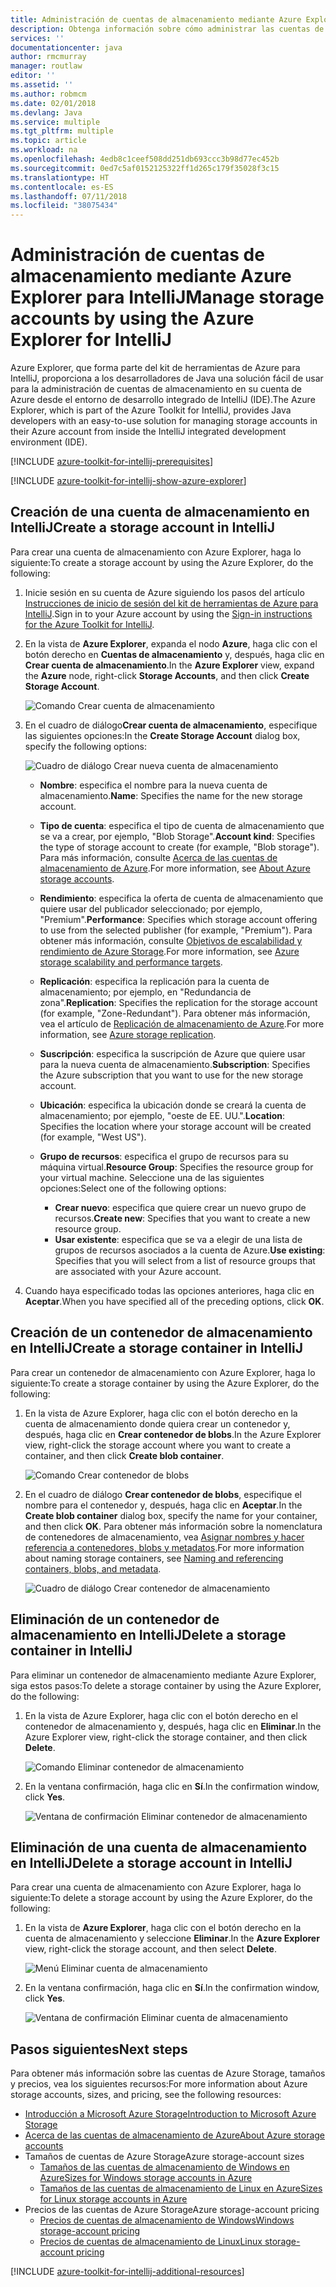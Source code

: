 ```yaml
---
title: Administración de cuentas de almacenamiento mediante Azure Explorer para IntelliJ
description: Obtenga información sobre cómo administrar las cuentas de Azure Storage mediante Azure Explorer para IntelliJ.
services: ''
documentationcenter: java
author: rmcmurray
manager: routlaw
editor: ''
ms.assetid: ''
ms.author: robmcm
ms.date: 02/01/2018
ms.devlang: Java
ms.service: multiple
ms.tgt_pltfrm: multiple
ms.topic: article
ms.workload: na
ms.openlocfilehash: 4edb8c1ceef508dd251db693ccc3b98d77ec452b
ms.sourcegitcommit: 0ed7c5af0152125322ff1d265c179f35028f3c15
ms.translationtype: HT
ms.contentlocale: es-ES
ms.lasthandoff: 07/11/2018
ms.locfileid: "38075434"
---
```

# <a name="manage-storage-accounts-by-using-the-azure-explorer-for-intellij"></a><span data-ttu-id="90a37-103">Administración de cuentas de almacenamiento mediante Azure Explorer para IntelliJ</span><span class="sxs-lookup"><span data-stu-id="90a37-103">Manage storage accounts by using the Azure Explorer for IntelliJ</span></span>

<span data-ttu-id="90a37-104">Azure Explorer, que forma parte del kit de herramientas de Azure para IntelliJ, proporciona a los desarrolladores de Java una solución fácil de usar para la administración de cuentas de almacenamiento en su cuenta de Azure desde el entorno de desarrollo integrado de IntelliJ (IDE).</span><span class="sxs-lookup"><span data-stu-id="90a37-104">The Azure Explorer, which is part of the Azure Toolkit for IntelliJ, provides Java developers with an easy-to-use solution for managing storage accounts in their Azure account from inside the IntelliJ integrated development environment (IDE).</span></span>

[!INCLUDE [azure-toolkit-for-intellij-prerequisites](../includes/azure-toolkit-for-intellij-prerequisites.md)]

[!INCLUDE [azure-toolkit-for-intellij-show-azure-explorer](../includes/azure-toolkit-for-intellij-show-azure-explorer.md)]

## <a name="create-a-storage-account-in-intellij"></a><span data-ttu-id="90a37-105">Creación de una cuenta de almacenamiento en IntelliJ</span><span class="sxs-lookup"><span data-stu-id="90a37-105">Create a storage account in IntelliJ</span></span>

<span data-ttu-id="90a37-106">Para crear una cuenta de almacenamiento con Azure Explorer, haga lo siguiente:</span><span class="sxs-lookup"><span data-stu-id="90a37-106">To create a storage account by using the Azure Explorer, do the following:</span></span>

1. <span data-ttu-id="90a37-107">Inicie sesión en su cuenta de Azure siguiendo los pasos del artículo [Instrucciones de inicio de sesión del kit de herramientas de Azure para IntelliJ].</span><span class="sxs-lookup"><span data-stu-id="90a37-107">Sign in to your Azure account by using the [Sign-in instructions for the Azure Toolkit for IntelliJ].</span></span> 

2. <span data-ttu-id="90a37-108">En la vista de **Azure Explorer**, expanda el nodo **Azure**, haga clic con el botón derecho en **Cuentas de almacenamiento** y, después, haga clic en **Crear cuenta de almacenamiento**.</span><span class="sxs-lookup"><span data-stu-id="90a37-108">In the **Azure Explorer** view, expand the **Azure** node, right-click **Storage Accounts**, and then click **Create Storage Account**.</span></span>

   ![Comando Crear cuenta de almacenamiento][CS01]

3. <span data-ttu-id="90a37-110">En el cuadro de diálogo**Crear cuenta de almacenamiento**, especifique las siguientes opciones:</span><span class="sxs-lookup"><span data-stu-id="90a37-110">In the **Create Storage Account** dialog box, specify the following options:</span></span>

   ![Cuadro de diálogo Crear nueva cuenta de almacenamiento][CS02]

   * <span data-ttu-id="90a37-112">**Nombre**: especifica el nombre para la nueva cuenta de almacenamiento.</span><span class="sxs-lookup"><span data-stu-id="90a37-112">**Name**: Specifies the name for the new storage account.</span></span>

   * <span data-ttu-id="90a37-113">**Tipo de cuenta**: especifica el tipo de cuenta de almacenamiento que se va a crear, por ejemplo, "Blob Storage".</span><span class="sxs-lookup"><span data-stu-id="90a37-113">**Account kind**: Specifies the type of storage account to create (for example, "Blob storage").</span></span> <span data-ttu-id="90a37-114">Para más información, consulte [Acerca de las cuentas de almacenamiento de Azure].</span><span class="sxs-lookup"><span data-stu-id="90a37-114">For more information, see [About Azure storage accounts].</span></span> 

   * <span data-ttu-id="90a37-115">**Rendimiento**: especifica la oferta de cuenta de almacenamiento que quiere usar del publicador seleccionado; por ejemplo, "Premium".</span><span class="sxs-lookup"><span data-stu-id="90a37-115">**Performance**: Specifies which storage account offering to use from the selected publisher (for example, "Premium").</span></span> <span data-ttu-id="90a37-116">Para obtener más información, consulte [Objetivos de escalabilidad y rendimiento de Azure Storage].</span><span class="sxs-lookup"><span data-stu-id="90a37-116">For more information, see [Azure storage scalability and performance targets].</span></span> 

   * <span data-ttu-id="90a37-117">**Replicación**: especifica la replicación para la cuenta de almacenamiento; por ejemplo, en "Redundancia de zona".</span><span class="sxs-lookup"><span data-stu-id="90a37-117">**Replication**: Specifies the replication for the storage account (for example, "Zone-Redundant").</span></span> <span data-ttu-id="90a37-118">Para obtener más información, vea el artículo de [Replicación de almacenamiento de Azure].</span><span class="sxs-lookup"><span data-stu-id="90a37-118">For more information, see [Azure storage replication].</span></span> 

   * <span data-ttu-id="90a37-119">**Suscripción**: especifica la suscripción de Azure que quiere usar para la nueva cuenta de almacenamiento.</span><span class="sxs-lookup"><span data-stu-id="90a37-119">**Subscription**: Specifies the Azure subscription that you want to use for the new storage account.</span></span>

   * <span data-ttu-id="90a37-120">**Ubicación**: especifica la ubicación donde se creará la cuenta de almacenamiento; por ejemplo, "oeste de EE. UU.".</span><span class="sxs-lookup"><span data-stu-id="90a37-120">**Location**: Specifies the location where your storage account will be created (for example, "West US").</span></span>

   * <span data-ttu-id="90a37-121">**Grupo de recursos**: especifica el grupo de recursos para su máquina virtual.</span><span class="sxs-lookup"><span data-stu-id="90a37-121">**Resource Group**: Specifies the resource group for your virtual machine.</span></span> <span data-ttu-id="90a37-122">Seleccione una de las siguientes opciones:</span><span class="sxs-lookup"><span data-stu-id="90a37-122">Select one of the following options:</span></span>
      * <span data-ttu-id="90a37-123">**Crear nuevo**: especifica que quiere crear un nuevo grupo de recursos.</span><span class="sxs-lookup"><span data-stu-id="90a37-123">**Create new**: Specifies that you want to create a new resource group.</span></span>
      * <span data-ttu-id="90a37-124">**Usar existente**: especifica que se va a elegir de una lista de grupos de recursos asociados a la cuenta de Azure.</span><span class="sxs-lookup"><span data-stu-id="90a37-124">**Use existing**: Specifies that you will select from a list of resource groups that are associated with your Azure account.</span></span>

4. <span data-ttu-id="90a37-125">Cuando haya especificado todas las opciones anteriores, haga clic en **Aceptar**.</span><span class="sxs-lookup"><span data-stu-id="90a37-125">When you have specified all of the preceding options, click **OK**.</span></span>

## <a name="create-a-storage-container-in-intellij"></a><span data-ttu-id="90a37-126">Creación de un contenedor de almacenamiento en IntelliJ</span><span class="sxs-lookup"><span data-stu-id="90a37-126">Create a storage container in IntelliJ</span></span>

<span data-ttu-id="90a37-127">Para crear un contenedor de almacenamiento con Azure Explorer, haga lo siguiente:</span><span class="sxs-lookup"><span data-stu-id="90a37-127">To create a storage container by using the Azure Explorer, do the following:</span></span>

1. <span data-ttu-id="90a37-128">En la vista de Azure Explorer, haga clic con el botón derecho en la cuenta de almacenamiento donde quiera crear un contenedor y, después, haga clic en **Crear contenedor de blobs**.</span><span class="sxs-lookup"><span data-stu-id="90a37-128">In the Azure Explorer view, right-click the storage account where you want to create a container, and then click **Create blob container**.</span></span>

   ![Comando Crear contenedor de blobs][CC01]

2. <span data-ttu-id="90a37-130">En el cuadro de diálogo **Crear contenedor de blobs**, especifique el nombre para el contenedor y, después, haga clic en **Aceptar**.</span><span class="sxs-lookup"><span data-stu-id="90a37-130">In the **Create blob container** dialog box, specify the name for your container, and then click **OK**.</span></span> <span data-ttu-id="90a37-131">Para obtener más información sobre la nomenclatura de contenedores de almacenamiento, vea [Asignar nombres y hacer referencia a contenedores, blobs y metadatos].</span><span class="sxs-lookup"><span data-stu-id="90a37-131">For more information about naming storage containers, see [Naming and referencing containers, blobs, and metadata].</span></span>

   ![Cuadro de diálogo Crear contenedor de almacenamiento][CC02]

## <a name="delete-a-storage-container-in-intellij"></a><span data-ttu-id="90a37-133">Eliminación de un contenedor de almacenamiento en IntelliJ</span><span class="sxs-lookup"><span data-stu-id="90a37-133">Delete a storage container in IntelliJ</span></span>

<span data-ttu-id="90a37-134">Para eliminar un contenedor de almacenamiento mediante Azure Explorer, siga estos pasos:</span><span class="sxs-lookup"><span data-stu-id="90a37-134">To delete a storage container by using the Azure Explorer, do the following:</span></span>

1. <span data-ttu-id="90a37-135">En la vista de Azure Explorer, haga clic con el botón derecho en el contenedor de almacenamiento y, después, haga clic en **Eliminar**.</span><span class="sxs-lookup"><span data-stu-id="90a37-135">In the Azure Explorer view, right-click the storage container, and then click **Delete**.</span></span>

   ![Comando Eliminar contenedor de almacenamiento][DC01]

2. <span data-ttu-id="90a37-137">En la ventana confirmación, haga clic en **Sí**.</span><span class="sxs-lookup"><span data-stu-id="90a37-137">In the confirmation window, click **Yes**.</span></span>

   ![Ventana de confirmación Eliminar contenedor de almacenamiento][DC02]

## <a name="delete-a-storage-account-in-intellij"></a><span data-ttu-id="90a37-139">Eliminación de una cuenta de almacenamiento en IntelliJ</span><span class="sxs-lookup"><span data-stu-id="90a37-139">Delete a storage account in IntelliJ</span></span>

<span data-ttu-id="90a37-140">Para crear una cuenta de almacenamiento con Azure Explorer, haga lo siguiente:</span><span class="sxs-lookup"><span data-stu-id="90a37-140">To delete a storage account by using the Azure Explorer, do the following:</span></span>

1. <span data-ttu-id="90a37-141">En la vista de **Azure Explorer**, haga clic con el botón derecho en la cuenta de almacenamiento y seleccione **Eliminar**.</span><span class="sxs-lookup"><span data-stu-id="90a37-141">In the **Azure Explorer** view, right-click the storage account, and then select **Delete**.</span></span>

   ![Menú Eliminar cuenta de almacenamiento][DS01]

2. <span data-ttu-id="90a37-143">En la ventana confirmación, haga clic en **Sí**.</span><span class="sxs-lookup"><span data-stu-id="90a37-143">In the confirmation window, click **Yes**.</span></span>

   ![Ventana de confirmación Eliminar cuenta de almacenamiento][DS02]

## <a name="next-steps"></a><span data-ttu-id="90a37-145">Pasos siguientes</span><span class="sxs-lookup"><span data-stu-id="90a37-145">Next steps</span></span>

<span data-ttu-id="90a37-146">Para obtener más información sobre las cuentas de Azure Storage, tamaños y precios, vea los siguientes recursos:</span><span class="sxs-lookup"><span data-stu-id="90a37-146">For more information about Azure storage accounts, sizes, and pricing, see the following resources:</span></span>

* <span data-ttu-id="90a37-147">[Introducción a Microsoft Azure Storage]</span><span class="sxs-lookup"><span data-stu-id="90a37-147">[Introduction to Microsoft Azure Storage]</span></span>
* <span data-ttu-id="90a37-148">[Acerca de las cuentas de almacenamiento de Azure]</span><span class="sxs-lookup"><span data-stu-id="90a37-148">[About Azure storage accounts]</span></span>
* <span data-ttu-id="90a37-149">Tamaños de cuentas de Azure Storage</span><span class="sxs-lookup"><span data-stu-id="90a37-149">Azure storage-account sizes</span></span>
  * <span data-ttu-id="90a37-150">[Tamaños de las cuentas de almacenamiento de Windows en Azure]</span><span class="sxs-lookup"><span data-stu-id="90a37-150">[Sizes for Windows storage accounts in Azure]</span></span>
  * <span data-ttu-id="90a37-151">[Tamaños de las cuentas de almacenamiento de Linux en Azure]</span><span class="sxs-lookup"><span data-stu-id="90a37-151">[Sizes for Linux storage accounts in Azure]</span></span>
* <span data-ttu-id="90a37-152">Precios de las cuentas de Azure Storage</span><span class="sxs-lookup"><span data-stu-id="90a37-152">Azure storage-account pricing</span></span>
  * <span data-ttu-id="90a37-153">[Precios de cuentas de almacenamiento de Windows]</span><span class="sxs-lookup"><span data-stu-id="90a37-153">[Windows storage-account pricing]</span></span>
  * <span data-ttu-id="90a37-154">[Precios de cuentas de almacenamiento de Linux]</span><span class="sxs-lookup"><span data-stu-id="90a37-154">[Linux storage-account pricing]</span></span>

[!INCLUDE [azure-toolkit-for-intellij-additional-resources](../includes/azure-toolkit-for-intellij-additional-resources.md)]

<!-- URL List -->

[Instrucciones de inicio de sesión del kit de herramientas de Azure para IntelliJ]: ./azure-toolkit-for-intellij-sign-in-instructions.md
[Sign-in instructions for the Azure Toolkit for IntelliJ]: ./azure-toolkit-for-intellij-sign-in-instructions.md
[Introducción a Microsoft Azure Storage]: /azure/storage/storage-introduction
[Introduction to Microsoft Azure Storage]: /azure/storage/storage-introduction
[Acerca de las cuentas de almacenamiento de Azure]: /azure/storage/storage-create-storage-account
[About Azure storage accounts]: /azure/storage/storage-create-storage-account
[Replicación de almacenamiento de Azure]: /azure/storage/storage-redundancy
[Azure storage replication]: /azure/storage/storage-redundancy
[Objetivos de escalabilidad y rendimiento de Azure Storage]: /azure/storage/storage-scalability-targets
[Azure storage scalability and Performance Targets]: /azure/storage/storage-scalability-targets
[Asignar nombres y hacer referencia a contenedores, blobs y metadatos]: http://go.microsoft.com/fwlink/?LinkId=255555
[Naming and referencing containers, blobs, and metadata]: http://go.microsoft.com/fwlink/?LinkId=255555

[Tamaños de las cuentas de almacenamiento de Windows en Azure]: /azure/virtual-machines/virtual-machines-windows-sizes
[Sizes for Windows storage accounts in Azure]: /azure/virtual-machines/virtual-machines-windows-sizes
[Tamaños de las cuentas de almacenamiento de Linux en Azure]: /azure/virtual-machines/virtual-machines-linux-sizes
[Sizes for Linux storage accounts in Azure]: /azure/virtual-machines/virtual-machines-linux-sizes
[Precios de cuentas de almacenamiento de Windows]: /pricing/details/virtual-machines/windows/
[Windows storage-account pricing]: /pricing/details/virtual-machines/windows/
[Precios de cuentas de almacenamiento de Linux]: /pricing/details/virtual-machines/linux/
[Linux storage-account pricing]: /pricing/details/virtual-machines/linux/

<!-- IMG List -->

[CS01]: media/azure-toolkit-for-intellij-managing-storage-accounts-using-azure-explorer/CS01.png
[CS02]: media/azure-toolkit-for-intellij-managing-storage-accounts-using-azure-explorer/CS02.png
[CC01]: media/azure-toolkit-for-intellij-managing-storage-accounts-using-azure-explorer/CC01.png
[CC02]: media/azure-toolkit-for-intellij-managing-storage-accounts-using-azure-explorer/CC02.png

[DS01]: media/azure-toolkit-for-intellij-managing-storage-accounts-using-azure-explorer/DS01.png
[DS02]: media/azure-toolkit-for-intellij-managing-storage-accounts-using-azure-explorer/DS02.png
[DC01]: media/azure-toolkit-for-intellij-managing-storage-accounts-using-azure-explorer/DC01.png
[DC02]: media/azure-toolkit-for-intellij-managing-storage-accounts-using-azure-explorer/DC02.png
